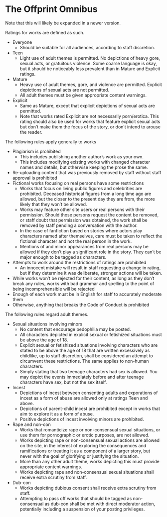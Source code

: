# The Offprint Omnibus

Note that this will likely be expanded in a newer version.

Ratings for works are defined as such.
- Everyone
    - Should be suitable for all audiences, according to staff discretion.
- Teen
    - Light use of adult themes is permitted. No depictions of heavy gore, sexual acts, or gratuitous violence. Some coarse language is okay, but it should be noticeably less prevalent than in Mature and Explicit ratings.
- Mature
    - Heavy use of adult themes, gore, and violence are permitted. Explicit depictions of sexual acts are not permitted.
    - All adult themes must be given appropriate content warnings.
- Explicit
    - Same as Mature, except that explicit depictions of sexual acts are permitted.
    - Note that works rated Explicit are not necessarily porn/erotica. This rating should also be used for works that feature explicit sexual acts but don’t make them the focus of the story, or don’t intend to arouse the reader.

The following rules apply generally to works
- Plagiarism is prohibited
    - This includes publishing another author’s work as your own.
    - This includes modifying existing works with changed character names and details, but otherwise keeping the prose the same.
- Re-uploading content that was previously removed by staff without staff approval is prohibited
- Fictional works focusing on real persons have some restrictions
    - Works that focus on living public figures and celebrities are prohibited. Deceased historical figures from a long time ago are allowed, but the closer to the present day they are from, the more likely that they won’t be allowed.
    - Works may feature other site users or real persons with their permission. Should those persons request the content be removed, or staff doubt that permission was obtained, the work shall be removed by staff pending a conversation with the author.
    - In the case of fanfiction based on stories where actors play characters named after themselves, care must be taken to reflect the fictional character and not the real person in the work.
    - Mentions of and minor appearances from real persons may be allowed if they don’t play a significant role in the story. They can’t be major enough to be tagged as characters.
- Attempts to work around the restrictions of ratings are prohibited
    - An innocent mistake will result in staff requesting a change in rating, but if they determine it was deliberate, stronger actions will be taken.
- While works won’t be rejected for their content, as long as they don’t break any rules, works with bad grammar and spelling to the point of being incomprehensible will be rejected
- Enough of each work must be in English for staff to accurately moderate them
- Otherwise, anything that breaks the Code of Conduct is prohibited

The following rules regard adult themes.
- Sexual situations involving minors
    - No content that encourage pedophilia may be posted.
    - All characters depicted in explicit sexual or fetishized situations must be above the age of 18.
    - Explicit sexual or fetishized situations involving characters who are stated to be above the age of 18 that are written excessively as childlike, up to staff discretion, shall be considered an attempt to circumvent these restrictions. The same applies to non-human characters.
    - Simply stating that two teenage characters had sex is allowed. You may depict the events immediately before and after teenage characters have sex, but not the sex itself.
- Incest
    - Depictions of incest between consenting adults and exporations of incest as a form of abuse are allowed only at ratings Teen and above.
    - Depictions of parent-child incest are prohibited except in works that aim to explore it as a form of abuse.
    - Positive depictions of incest involving minors are prohibited.
- Rape and non-con
    - Works that romanticize rape or non-consensual sexual situations, or use them for pornographic or erotic purposes, are not allowed.
    - Works depicting rape or non-consensual sexual actions are allowed on the site, in the interest of exploring the consequences and ramifications or treating it as a component of a larger story, but never with the goal of glorifying or justifying the situation.
    - More than any other adult theme, works depicting this must provide appropriate content warnings.
    - Works depicting rape and non-consensual sexual situations shall receive extra scrutiny from staff.
- Dub-con
    - Works depicting dubious consent shall receive extra scrutiny from staff.
    - Attempting to pass off works that should be tagged as non-consensual as dub-con shall be met with direct moderator action, potentially including a suspension of your posting privileges.

